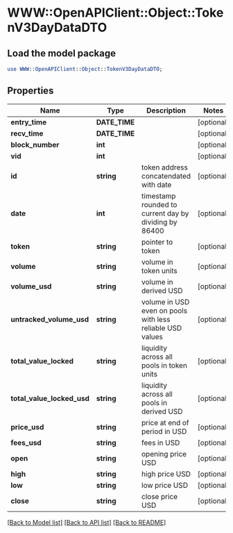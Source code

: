 # WWW::OpenAPIClient::Object::TokenV3DayDataDTO

## Load the model package
```perl
use WWW::OpenAPIClient::Object::TokenV3DayDataDTO;
```

## Properties
Name | Type | Description | Notes
------------ | ------------- | ------------- | -------------
**entry_time** | **DATE_TIME** |  | [optional] 
**recv_time** | **DATE_TIME** |  | [optional] 
**block_number** | **int** |  | [optional] 
**vid** | **int** |  | [optional] 
**id** | **string** | token address concatendated with date | [optional] 
**date** | **int** | timestamp rounded to current day by dividing by 86400 | [optional] 
**token** | **string** | pointer to token | [optional] 
**volume** | **string** | volume in token units | [optional] 
**volume_usd** | **string** | volume in derived USD | [optional] 
**untracked_volume_usd** | **string** | volume in USD even on pools with less reliable USD values | [optional] 
**total_value_locked** | **string** | liquidity across all pools in token units | [optional] 
**total_value_locked_usd** | **string** | liquidity across all pools in derived USD | [optional] 
**price_usd** | **string** | price at end of period in USD | [optional] 
**fees_usd** | **string** | fees in USD | [optional] 
**open** | **string** | opening price USD | [optional] 
**high** | **string** | high price USD | [optional] 
**low** | **string** | low price USD | [optional] 
**close** | **string** | close price USD | [optional] 

[[Back to Model list]](../README.md#documentation-for-models) [[Back to API list]](../README.md#documentation-for-api-endpoints) [[Back to README]](../README.md)


